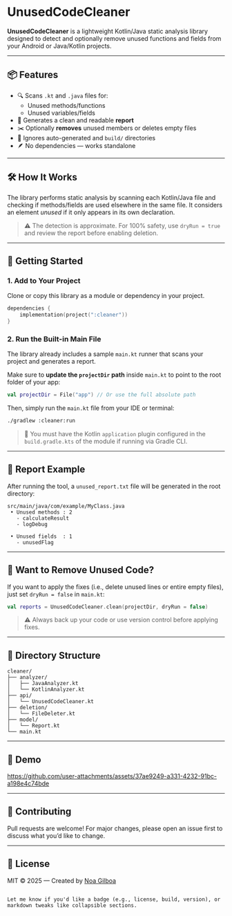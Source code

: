 # UnusedCodeCleaner

**UnusedCodeCleaner** is a lightweight Kotlin/Java static analysis library designed to detect and optionally remove unused functions and fields from your Android or Java/Kotlin projects.

---

## 📦 Features

- 🔍 Scans `.kt` and `.java` files for:
  - Unused methods/functions
  - Unused variables/fields
- 🧾 Generates a clean and readable **report**
- ✂️ Optionally **removes** unused members or deletes empty files
- 🚫 Ignores auto-generated and `build/` directories
- 🪶 No dependencies — works standalone

---

## 🛠 How It Works

The library performs static analysis by scanning each Kotlin/Java file and checking if methods/fields are used elsewhere in the same file. It considers an element *unused* if it only appears in its own declaration.

> ⚠️ The detection is approximate. For 100% safety, use `dryRun = true` and review the report before enabling deletion.

---

## 🚀 Getting Started

### 1. Add to Your Project

Clone or copy this library as a module or dependency in your project.

```kotlin
dependencies {
    implementation(project(":cleaner"))
}
````

### 2. Run the Built-in Main File

The library already includes a sample `main.kt` runner that scans your project and generates a report.

Make sure to **update the `projectDir` path** inside `main.kt` to point to the root folder of your app:

```kotlin
val projectDir = File("app") // Or use the full absolute path
```

Then, simply run the `main.kt` file from your IDE or terminal:

```bash
./gradlew :cleaner:run
```

> 📌 You must have the Kotlin `application` plugin configured in the `build.gradle.kts` of the module if running via Gradle CLI.

---

## 📄 Report Example

After running the tool, a `unused_report.txt` file will be generated in the root directory:

```
src/main/java/com/example/MyClass.java
 • Unused methods : 2
   - calculateResult
   - logDebug

 • Unused fields  : 1
   - unusedFlag
```

---

## 🧯 Want to Remove Unused Code?

If you want to apply the fixes (i.e., delete unused lines or entire empty files), just set `dryRun = false` in `main.kt`:

```kotlin
val reports = UnusedCodeCleaner.clean(projectDir, dryRun = false)
```

> ⚠️ Always back up your code or use version control before applying fixes.

---

## 📁 Directory Structure

```
cleaner/
├── analyzer/
│   ├── JavaAnalyzer.kt
│   └── KotlinAnalyzer.kt
├── api/
│   └── UnusedCodeCleaner.kt
├── deletion/
│   └── FileDeleter.kt
├── model/
│   └── Report.kt
└── main.kt
```
---

## 🎥 Demo

https://github.com/user-attachments/assets/37ae9249-a331-4232-91bc-a198e4c74bde

---

## 🤝 Contributing

Pull requests are welcome! For major changes, please open an issue first to discuss what you’d like to change.

---

## 🧠 License

MIT © 2025 — Created by [Noa Gilboa](https://github.com/NoaGilboa)

```

Let me know if you'd like a badge (e.g., license, build, version), or markdown tweaks like collapsible sections.
```
